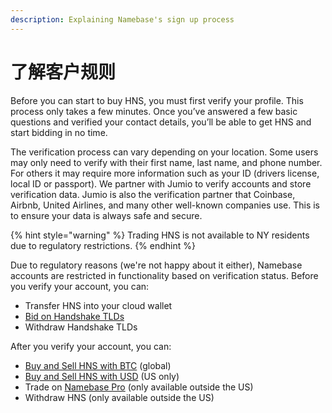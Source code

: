 ```yaml
---
description: Explaining Namebase's sign up process
---
```


# 了解客户规则

Before you can start to buy HNS, you must first verify your profile. This process only takes a few minutes. Once you’ve answered a few basic questions and verified your contact details, you’ll be able to get HNS and start bidding in no time.

The verification process can vary depending on your location. Some users may only need to verify with their first name, last name, and phone number. For others it may require more information such as your ID (drivers license, local ID or passport). We partner with Jumio to verify accounts and store verification data. Jumio is also the verification partner that Coinbase, Airbnb, United Airlines, and many other well-known companies use. This is to ensure your data is always safe and secure.

{% hint style="warning" %}
Trading HNS is not available to NY residents due to regulatory restrictions.
{% endhint %}

Due to regulatory reasons (we're not happy about it either), Namebase accounts are restricted in functionality based on verification status. Before you verify your account, you can:

* Transfer HNS into your cloud wallet
* [Bid on Handshake TLDs](../starting-from-zero/how-to-bid-on-a-name.md)
* Withdraw Handshake TLDs

After you verify your account, you can:

* [Buy and Sell HNS with BTC](../starting-from-zero/buy-hns.md) (global)
* [Buy and Sell HNS with USD](../starting-from-zero/buy-hns.md) (US only)
* Trade on [Namebase Pro](namebase-pro.md) (only available outside the US)
* Withdraw HNS (only available outside the US)
